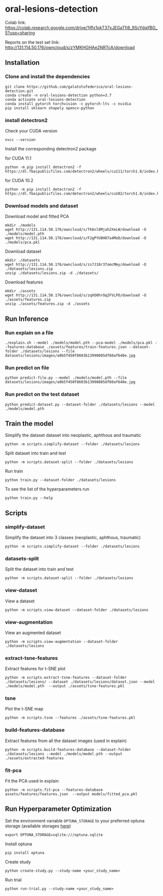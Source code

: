 # oral-lesions-detection

Colab link: https://colab.research.google.com/drive/1jffx1pkT37xJEGaTfi8_9ScYdqjfBG_5?usp=sharing

Reports on the test set link: http://131.114.50.176/owncloud/s/zYMKHGHAe2NRTcA/download

## Installation

### Clone and install the dependencies

```
git clone https://github.com/galatolofederico/oral-lesions-detection.git
conda create -n oral-lesions-detection python=3.7
conda activate oral-lesions-detection
conda install pytorch torchvision -c pytorch-lts -c nvidia
pip install sklearn shapely opencv-python
```

### install detectron2

Check your CUDA version

```
nvcc --version
```

Install the corresponding detectron2 package

for CUDA 11.1
```
python -m pip install detectron2 -f https://dl.fbaipublicfiles.com/detectron2/wheels/cu111/torch1.8/index.html
```

for CUDA 10.2
```
python -m pip install detectron2 -f https://dl.fbaipublicfiles.com/detectron2/wheels/cu102/torch1.8/index.html
```

### Download models and dataset

Download model and fitted PCA
```
mkdir ./models
wget http://131.114.50.176/owncloud/s/Tk6nl8Mjah2XeLW/download -O ./models/model.pth
wget http://131.114.50.176/owncloud/s/F2gPYU8HO7a4MoD/download -O ./models/pca.pkl
```

Download dataset
```
mkdir ./datasets
wget http://131.114.50.176/owncloud/s/zs7J18r37omcMmy/download -O ./datasets/lesions.zip
unzip ./datasets/lesions.zip -d ./datasets/
```

Download features
```
mkdir ./assets
wget http://131.114.50.176/owncloud/s/zqXO0hrOq2FVLPO/download -O ./assets/features.zip
unzip ./assets/features.zip -d ./assets
```

## Run Inference

### Run explain on a file

```
./explain.sh --model ./models/model.pth --pca-model ./models/pca.pkl --features-database ./assets/features/train-features.json --dataset-folder ./datasets/lesions --file datasets/lesions/images/a0b5f450f8603b13990805df60af640e.jpg
```

### Run predict on file

```
python predict-file.py --model ./models/model.pth --file datasets/lesions/images/a0b5f450f8603b13990805df60af640e.jpg
```

### Run predict on the test dataset

```
python predict-dataset.py --dataset-folder ./datasets/lesions --model ./models/model.pth
```

## Train the model

Simplify the dataset dataset into neoplastic, aphthous and traumatic

```
python -m scripts.simplify-dataset --folder ./datasets/lesions
```

Split dataset into train and test

```
python -m scripts.dataset-split --folder ./datasets/lesions
```

Run train

```
python train.py --dataset-folder ./datasets/lesions
```

To see the list of the hyperparameters run

```
python train.py --help
```

## Scripts

### simplify-dataset
Simplify the dataset into 3 classes (neoplastic, aphthous, traumatic)

```
python -m scripts.simplify-dataset --folder ./datasets/lesions
```

### datasets-split
Split the dataset into train and test

```
python -m scripts.dataset-split --folder ./datasets/lesions
```

### view-dataset
View a dataset

```
python -m scripts.view-dataset --dataset-folder ./datasets/lesions
```

### view-augmentation
View an augmented dataset

```
python -m scripts.view-augmentation --dataset-folder ./datasets/lesions
```

### extract-tsne-features
Extract features for t-SNE plot 

```
python -m scripts.extract-tsne-features --dataset-folder ./datasets/lesions/ --dataset ./datasets/lesions/dataset.json --model ./models/model.pth  --output ./assets/tsne-features.pkl
```

### tsne
Plot the t-SNE map

```
python -m scripts.tsne --features ./assets/tsne-features.pkl
```

### build-features-database
Extract features from all the dataset images (used in explain)

```
python -m scripts.build-features-database --dataset-folder ./datasets/lesions --model ./models/model.pth --output ./assets/extracted-features
```

### fit-pca
Fit the PCA used in explain

```
python -m scripts.fit-pca --features-database assets/features/features.json  --output models/fitted_pca.pkl
```

## Run Hyperparameter Optimization

Set the environment variable `OPTUNA_STORAGE` to your preferred optuna storage (available storages [here](https://docs.sqlalchemy.org/en/14/core/engines.html#sqlalchemy.create_engine))

```
export OPTUNA_STORAGE=sqlite:///optuna.sqlite
```

Install optuna

```
pip install optuna
```

Create study

```
python create-study.py --study-name <your_study_name>
```

Run trial

```
python run-trial.py --study-name <your_study_name>
```